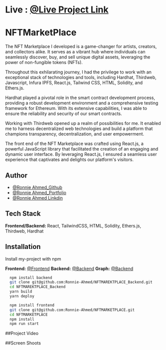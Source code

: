 
# Live : [@Live Project Link](https://nftmarketplace-five.vercel.app/)

# NFTMarketPlace

The NFT Marketplace I developed is a game-changer for artists, creators, and collectors alike. It serves as a vibrant hub where individuals can seamlessly discover, buy, and sell unique digital assets, leveraging the power of non-fungible tokens (NFTs).

Throughout this exhilarating journey, I had the privilege to work with an exceptional stack of technologies and tools, including Hardhat, Thirdweb, Javascript, Infura IPFS, React.js, Tailwind CSS, HTML, Solidity, and Ethers.js.

Hardhat played a pivotal role in the smart contract development process, providing a robust development environment and a comprehensive testing framework for Ethereum. With its extensive capabilities, I was able to ensure the reliability and security of our smart contracts.

Working with Thirdweb opened up a realm of possibilities for me. It enabled me to harness decentralized web technologies and build a platform that champions transparency, decentralization, and user empowerment.

The front end of the NFT Marketplace was crafted using React.js, a powerful JavaScript library that facilitated the creation of an engaging and dynamic user interface. By leveraging React.js, I ensured a seamless user experience that captivates and delights our platform's visitors.

## Author

- [@Ronnie Ahmed_Github](https://www.github.com/Ronnie-Ahmed)
- [@Ronnie Ahmed_Portfolio](https://portfolio-fl2l.vercel.app/)
- [@Ronnie Ahmed Linkdin](https://www.linkedin.com/in/ronnie-ahmed-3bb290271/)

## Tech Stack

**Frontend/Backend:** React, TailwindCSS, HTML, Solidity, Ethers.js, Thirdweb, Hardhat


## Installation

Install my-project with npm

**Frontend:** [@Frontend](https://github.com/Ronnie-Ahmed/DAO)
**Backend:** [@Backend](https://github.com/Ronnie-Ahmed/DAO-Backend)
**Graph:** [@Backend](https://github.com/Ronnie-Ahmed/DAO-graph)

```bash
  npm install backend
  git clone git@github.com:Ronnie-Ahmed/NFTMAREKTPLACE_Backend.git
  cd NFTMAREKTPLACE_Backend
  yarn build
  yarn deploy
```

```bash
  npm install frontend
  git clone git@github.com:Ronnie-Ahmed/NFTMARKETPLACE.git
  cd NFTMARKETPLACE
  npm install
  npm run start
```

##Project Video









##Screen Shoots













